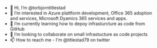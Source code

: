 - 👋 Hi, I’m @torbjorntitlestad
- 👀 I’m interested in Azure plattform development, Office 365 adoption and services, Microsoft Dyamics 365 services and apps. 
- 🌱 I’m currently learning how to depoy infrasturcture as code from GitHub
- 💞️ I’m looking to collaborate on small infrastucture as code projects
- 📫 How to reach me - I'm @titlestad79 on twitter

<!---
torbjorntitlestad/torbjorntitlestad is a ✨ special ✨ repository because its `README.md` (this file) appears on your GitHub profile.
You can click the Preview link to take a look at your changes.
--->
